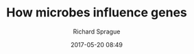 ---
layout: "post"
title: "How microbes influence genes"
date: "2017-05-20 08:49"
author: Richard Sprague
comments: true
tags:
- microbiome
categories: microbiome
---